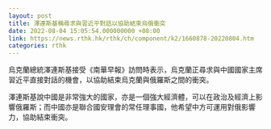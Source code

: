 ```yaml
---
layout: post
title: 澤連斯基稱尋求與習近平對話以協助結束烏俄衝突
date: 2022-08-04 15:05:54.000000000 +08:00
link: https://news.rthk.hk/rthk/ch/component/k2/1660878-20220804.htm
categories: rthk
---
```


烏克蘭總統澤連斯基接受《南華早報》訪問時表示，烏克蘭正尋求與中國國家主席習近平直接對話的機會，以協助結束烏克蘭與俄羅斯之間的衝突。

澤連斯基說中國是非常強大的國家，亦是一個強大經濟體，可以在政治及經濟上影響俄羅斯；而中國亦是聯合國安理會的常任理事國，他希望中方可運用對俄影響力，協助結束衝突。
